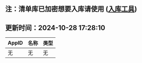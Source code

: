## 注：清单库已加密想要入库请使用 ([入库工具](https://github.com/BlankTMing/ManifestAutoUpdate/releases))

## 更新时间：2024-10-28 17:28:10
| AppID | 名称 | 类型  |
| :-------------------- | :----------------------------- | :----------- |
| 无 | 无 | 无 |
